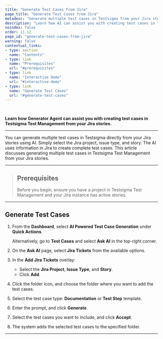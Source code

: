 ```yaml
---
title: "Generate Test Cases from Jira"
page_title: "Generate Test Cases from Jira"
metadesc: "Generate multiple test cases in Testsigma from your Jira stories using AI. Just pick the project, issue type, and story, AI handles the rest with detailed cases"
description: "Learn how AI can assist you with creating test cases in Testsigma Test Management from your Jira stories."
noindex: false
order: 11.12
page_id: "generate-test-cases-from-jira"
warning: false
contextual_links:
- type: section
  name: "Contents"
- type: link
  name: "Prerequisites"
  url: "#prerequisites"
- type: link
  name: "Interactive Demo"
  url: "#interactive-demo"
- type: link
  name: "Generate Test Cases"
  url: "#generate-test-cases"
---
```


<br>

**Learn how Generator Agent can assist you with creating test cases in Testsigma Test Management from your Jira stories.**

---

You can generate multiple test cases in Testsigma directly from your Jira stories using AI. Simply select the Jira project, issue type, and story. The AI uses information in Jira to create complete test cases. This article discusses generating multiple test cases in Testsigma Test Management from your Jira stories. 

---

> ## **Prerequisites**
> 
> Before you begin, ensure you have a project in Testsigma Test Management and your Jira instance has active stories.

---

## **Generate Test Cases**

1. From the **Dashboard**, select **AI Powered Test Case Generation** under **Quick Actions**.

   Alternatively, go to **Test Cases** and select **Ask AI** in the top-right corner.

2. On the **Ask AI** page, select **Jira Tickets** from the available options.

3. In the **Add Jira Tickets** overlay:
      - Select the **Jira Project**, **Issue Type**, and **Story**.
      - Click **Add**.

4. Click the folder icon, and choose the folder where you want to add the test cases.

2. Select the test case type: **Documentation** or **Test Step** template.

3. Enter the prompt, and click **Generate**.

4. Select the test cases you want to include, and click **Accept**.

5. The system adds the selected test cases to the specified folder.

---